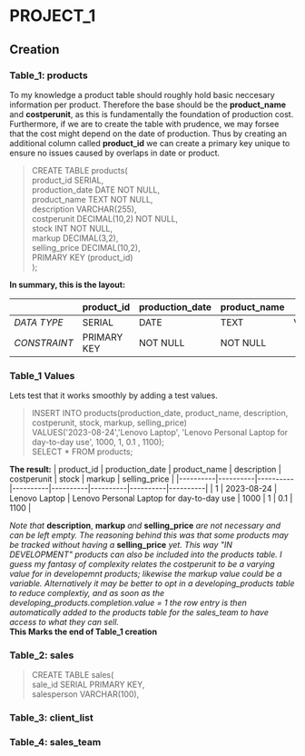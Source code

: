 # PROJECT_1

## Creation

### Table_1: products

To my knowledge a product table should roughly hold basic neccesary information per product. Therefore the base should be the **product_name** and **costperunit**, as this is fundamentally the foundation of production cost.
Furthermore, if we are to create the table with prudence, we may forsee that the cost might depend on the date of production.
Thus by creating an additional column called **product_id** we can create a primary key unique to ensure no issues caused by overlaps in date or product.

>CREATE TABLE products(  
>product_id SERIAL,  
>production_date DATE NOT NULL,  
>product_name TEXT NOT NULL,  
>description VARCHAR(255),  
>costperunit DECIMAL(10,2) NOT NULL,  
>stock INT NOT NULL,  
>markup DECIMAL(3,2),  
>selling_price DECIMAL(10,2),  
>PRIMARY KEY (product_id)  
>);

**In summary, this is the layout:**  

| | product_id | production_date | product_name | description | costperunit | stock | markup | selling_price   |
|----------|----------|----------|----------|----------|----------|----------|----------|----------|
| *DATA TYPE*   | SERIAL   | DATE   | TEXT   | VARCHAR(255)   | DECIMAL(10,2)   | INT    | DECIMAL(3,2)   | DECIMAL(10,2)   |
| *CONSTRAINT* | PRIMARY KEY | NOT NULL   | NOT NULL  |   | NOT NULL  | NOT NULL  |   |   |


### Table_1 Values
Lets test that it works smoothly by adding a test values.

>INSERT INTO products(production_date, product_name, description, costperunit, stock, markup, selling_price)  
>VALUES('2023-08-24','Lenovo Laptop', 'Lenovo Personal Laptop for day-to-day use', 1000, 1, 0.1 , 1100);  
>SELECT * FROM products;

**The result:**
| product_id | production_date | product_name | description | costperunit | stock | markup | selling_price   |
|----------|----------|----------|----------|----------|----------|----------|----------|
| 1   | 2023-08-24   | Lenovo Laptop   | Lenovo Personal Laptop for day-to-day use   | 1000   | 1    | 0.1   | 1100   |

*Note that* **description**, **markup** *and* **selling_price** *are not necessary and can be left empty. The reasoning behind this was that some products may be tracked without having a* **selling_price** *yet. This way "IN DEVELOPMENT" products can also be included into the products table. I guess my fantasy of complexity relates the costperunit to be a varying value for in developemnt products; likewise the markup value could be a variable. Alternatively it may be better to opt in a developing_products table to reduce complextiy, and as soon as the developing_products.completion.value = 1 the row entry is then automatically added to the products table for the sales_team to have access to what they can sell.*  
**This Marks the end of Table_1 creation**

### Table_2: sales

>CREATE TABLE sales(  
>sale_id SERIAL PRIMARY KEY,  
>salesperson VARCHAR(100),



### Table_3: client_list





### Table_4: sales_team
